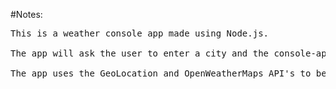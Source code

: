 #Notes:

<pre>This is a weather console app made using Node.js. 

The app will ask the user to enter a city and the console-app will show the user a list of cities with their country, and the user will be able to select the city he/she is looking for. 

The app uses the GeoLocation and OpenWeatherMaps API's to be able to obtain the location and the weather information.</pre>

